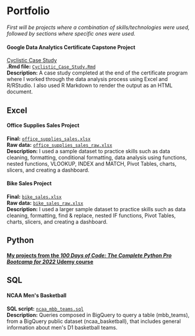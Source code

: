 # Portfolio
*First will be projects where a combination of skills/technologies were used, followed by sections where specific ones were used.* 

#### Google Data Analytics Certificate Capstone Project
[Cyclistic Case Study](https://alexb131.github.io/capstone_project/Cyclistic_Case_Study.html)\
**.Rmd file:** [`Cyclistic_Case_Study.Rmd`](https://github.com/alexb131/capstone_project/blob/main/Cyclistic_Case_Study.Rmd)\
**Description:** A case study completed at the end of the certificate program where I worked through the data analysis process using Excel and R/RStudio. I also used R Markdown to render the output as an HTML document.

## Excel
#### Office Supplies Sales Project
**Final:** [`office_supplies_sales.xlsx`](https://github.com/alexb131/Excel/blob/main/office_supplies_sales.xlsx)\
**Raw data:** [`office_supplies_sales_raw.xlsx`](https://github.com/alexb131/Excel/blob/main/office_supplies_sales_raw.xlsx)\
**Description:** I used a sample dataset to practice skills such as data cleaning, formatting, conditional formatting, data analysis using functions, nested functions, VLOOKUP, INDEX and MATCH, Pivot Tables, charts, slicers, and creating a dashboard.

#### Bike Sales Project
**Final:** [`bike_sales.xlsx`](https://github.com/alexb131/Excel/blob/main/bike_sales.xlsx)\
**Raw data:** [`bike_sales_raw.xlsx`](https://github.com/alexb131/Excel/blob/main/bike_sales_raw.xlsx)\
**Description:** I used a larger sample dataset to practice skills such as data cleaning, formatting, find & replace, nested IF functions, Pivot Tables, charts, slicers, and creating a dashboard.

## Python
#### [My projects from the *100 Days of Code: The Complete Python Pro Bootcamp for 2022* Udemy course](https://github.com/alexb131/Python#from-the-100-days-of-code-the-complete-python-pro-bootcamp-for-2022-udemy-course)

## SQL
#### NCAA Men's Basketball
**SQL script:** [`ncaa_mbb_teams.sql`](https://github.com/alexb131/SQL/blob/main/ncaa_mbb_teams.sql)\
**Description:** Queries composed in BigQuery to query a table (mbb_teams), from a BigQuery public dataset (ncaa_basketball), that includes general information about men's D1 basketball teams.
